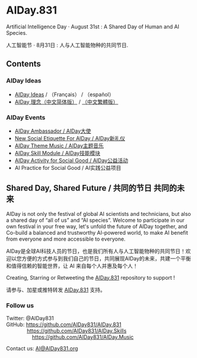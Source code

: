 # AIDay.831
Artificial Intelligence Day · August 31st :  A Shared Day of Human and AI Species.

人工智能节 · 8月31日 :  人与人工智能物种的共同节日.

## Contents

### AIDay Ideas
<ul>
<li><a href="/AIDay.Ideas_EN.md">AIDay Ideas</a>  / （Français） / （español）</li>
<li><a href="/AIDay.Ideas_CHS.md">AIDay 理念（中文简体版）</a> / <a href="/AIDay.Ideas_CHT.md">（中文繁體版）</a></li>
</ul>

### AIDay Events

<ul>
<li><a href="/AIDay.Ambassador.md">AIDay Ambassador / AIDay大使</a></li>
<li><a href="/New.Social.Etiquette.md">New Social Etiquette For AIDay / AIDay新礼仪</a></li>
<li><a href="https://github.com/AIDay831/AIDay.Music">AIDay Theme Music / AIDay主题音乐</a></li>
<li><a href="https://github.com/AIDay831/AIDay.Skills">AIDay Skill Module / AIDay技能模块</a></li>
<li><a href="/AIDay.Activity.md">AIDay Activity for Social Good / AIDay公益活动</a></li>
<li>AI Practice for Social Good / AI实践公益项目</li>
</ul>

## Shared Day, Shared Future / 共同的节日  共同的未来
AIDay is not only the festival of global  AI scientists and technicians, but also a shared day of “all of us” and “AI species”. 
Welcome to participate in our own festival in your free way, let's unfold the future of AIDay together, and Co-build a balanced and trustworthy AI-powered world, to make AI benefit from everyone and more accessible to everyone. 

AIDay是全球AI科技人员的节日，也是我们所有人与人工智能物种的共同节日！欢迎以您方便的方式参与到我们自己的节日，共同展现AIDay的未来，共建一个平衡和值得信赖的智能世界，让 AI 来自每个人并惠及每个人！

Creating, Starring or Retweeting the <a href="https://github.com/AIDay831/AIDay.831">AIDay.831</a> repository to support !

请参与、加星或推特转发 <a href="https://github.com/AIDay831/AIDay.831">AIDay.831</a> 支持。
 
### Follow us 

Twitter:  @AIDay831 <br/>
GitHub:  https://github.com/AIDay831/AIDay.831 <br/>
&emsp;&emsp;&emsp;&emsp;https://github.com/AIDay831/AIDay.Skills <br/>
&emsp;&emsp;&emsp;&emsp;&emsp;https://github.com/AIDay831/AIDay.Music <br/>

Contact us:  AI@AIDay831.org


